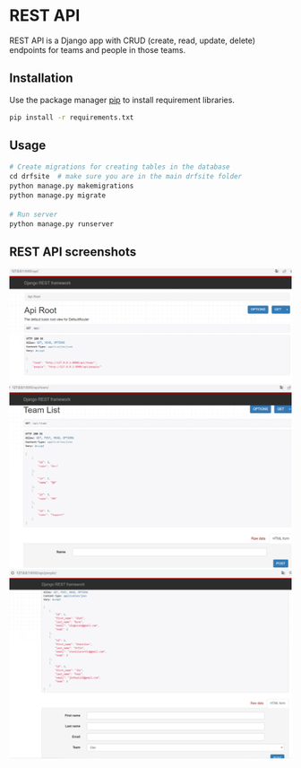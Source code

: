 # REST API

REST API is a Django app with CRUD (create, read, update, delete) endpoints for teams and people in those teams.

## Installation

Use the package manager [pip](https://pip.pypa.io/en/stable/) to install requirement libraries.

```bash
pip install -r requirements.txt
```

## Usage

```python
# Create migrations for creating tables in the database
cd drfsite  # make sure you are in the main drfsite folder
python manage.py makemigrations
python manage.py migrate

# Run server
python manage.py runserver
```

## REST API screenshots
![img.png](screenshots/img.png)
![img_1.png](screenshots/img_1.png)
![img_2.png](screenshots/img_2.png)
